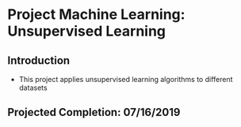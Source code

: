 # Project Machine Learning: Unsupervised Learning

## Introduction
* This project applies unsupervised learning algorithms to different datasets

## Projected Completion: 07/16/2019
